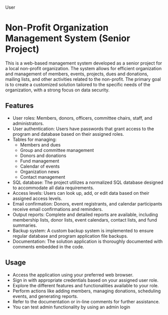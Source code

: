 User
# Non-Profit Organization Management System (Senior Project)

This is a web-based management system developed as a senior project for a local non-profit organization. The system allows for efficient organization and management of members, events, projects, dues and donations, mailing lists, and other activities related to the non-profit. The primary goal is to create a customized solution tailored to the specific needs of the organization, with a strong focus on data security.

## Features

- User roles: Members, donors, officers, committee chairs, staff, and administrators.
- User authentication: Users have passwords that grant access to the program and database based on their assigned roles.
- Tables for managing:
  - Members and dues
  - Group and committee management
  - Donors and donations
  - Fund management
  - Calendar of events
  - Organization news
  - Contact management
- SQL database: The project utilizes a normalized SQL database designed to accommodate all data requirements.
- Access levels: Users can look up, add, or edit data based on their assigned access levels.
- Email confirmation: Donors, event registrants, and calendar participants receive email confirmations and reminders.
- Output reports: Complete and detailed reports are available, including membership lists, donor lists, event calendars, contact lists, and fund summaries.
- Backup system: A custom backup system is implemented to ensure regular database and program application file backups.
- Documentation: The solution application is thoroughly documented with comments embedded in the code.

## Usage

- Access the application using your preferred web browser.
- Sign in with appropriate credentials based on your assigned user role.
- Explore the different features and functionalities available to your role.
- Perform actions like adding members, managing donations, scheduling events, and generating reports.
- Refer to the documentation or in-line comments for further assistance.
- You can test admin functionality by using an admin login

